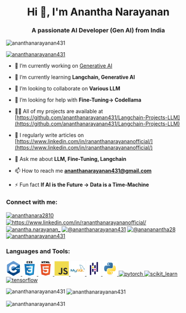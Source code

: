 <h1 align="center">Hi 👋, I'm Anantha Narayanan</h1>
<h3 align="center">A passionate AI Developer (Gen AI) from India</h3>

<p align="left"> <img src="https://komarev.com/ghpvc/?username=ananthanarayanan431&label=Profile%20views&color=0e75b6&style=flat" alt="ananthanarayanan431" /> </p>

<p align="left"> <a href="https://github.com/ryo-ma/github-profile-trophy"><img src="https://github-profile-trophy.vercel.app/?username=ananthanarayanan431" alt="ananthanarayanan431" /></a> </p>

- 🔭 I’m currently working on [Generative AI](https://github.com/ananthanarayanan431/Langchain-Projects-LLM)

- 🌱 I’m currently learning **Langchain, Generative AI**

- 👯 I’m looking to collaborate on **Various LLM**

- 🤝 I’m looking for help with **Fine-Tuning-> Codellama**

- 👨‍💻 All of my projects are available at [https://github.com/ananthanarayanan431/Langchain-Projects-LLM](https://github.com/ananthanarayanan431/Langchain-Projects-LLM)

- 📝 I regularly write articles on [https://www.linkedin.com/in/rananthanarayananofficial/](https://www.linkedin.com/in/rananthanarayananofficial/)

- 💬 Ask me about **LLM, Fine-Tuning, Langchain**

- 📫 How to reach me **ananthanarayanan431@gmail.com**

- ⚡ Fun fact **If AI is the Future -> Data is a Time-Machine**

<h3 align="left">Connect with me:</h3>
<p align="left">
<a href="https://twitter.com/ananthanara2810" target="blank"><img align="center" src="https://raw.githubusercontent.com/rahuldkjain/github-profile-readme-generator/master/src/images/icons/Social/twitter.svg" alt="ananthanara2810" height="30" width="40" /></a>
<a href="https://linkedin.com/in/https://www.linkedin.com/in/rananthanarayananofficial/" target="blank"><img align="center" src="https://raw.githubusercontent.com/rahuldkjain/github-profile-readme-generator/master/src/images/icons/Social/linked-in-alt.svg" alt="https://www.linkedin.com/in/rananthanarayananofficial/" height="30" width="40" /></a>
<a href="https://instagram.com/anantha.narayanan_" target="blank"><img align="center" src="https://raw.githubusercontent.com/rahuldkjain/github-profile-readme-generator/master/src/images/icons/Social/instagram.svg" alt="anantha.narayanan_" height="30" width="40" /></a>
<a href="https://medium.com/@ananthanarayanan431" target="blank"><img align="center" src="https://raw.githubusercontent.com/rahuldkjain/github-profile-readme-generator/master/src/images/icons/Social/medium.svg" alt="@ananthanarayanan431" height="30" width="40" /></a>
<a href="https://www.hackerrank.com/@anananantha28" target="blank"><img align="center" src="https://raw.githubusercontent.com/rahuldkjain/github-profile-readme-generator/master/src/images/icons/Social/hackerrank.svg" alt="@anananantha28" height="30" width="40" /></a>
<a href="https://www.leetcode.com/ananthanarayanan431" target="blank"><img align="center" src="https://raw.githubusercontent.com/rahuldkjain/github-profile-readme-generator/master/src/images/icons/Social/leet-code.svg" alt="ananthanarayanan431" height="30" width="40" /></a>
</p>

<h3 align="left">Languages and Tools:</h3>
<p align="left"> <a href="https://www.w3schools.com/cpp/" target="_blank" rel="noreferrer"> <img src="https://raw.githubusercontent.com/devicons/devicon/master/icons/cplusplus/cplusplus-original.svg" alt="cplusplus" width="40" height="40"/> </a> <a href="https://www.w3schools.com/css/" target="_blank" rel="noreferrer"> <img src="https://raw.githubusercontent.com/devicons/devicon/master/icons/css3/css3-original-wordmark.svg" alt="css3" width="40" height="40"/> </a> <a href="https://www.w3.org/html/" target="_blank" rel="noreferrer"> <img src="https://raw.githubusercontent.com/devicons/devicon/master/icons/html5/html5-original-wordmark.svg" alt="html5" width="40" height="40"/> </a> <a href="https://developer.mozilla.org/en-US/docs/Web/JavaScript" target="_blank" rel="noreferrer"> <img src="https://raw.githubusercontent.com/devicons/devicon/master/icons/javascript/javascript-original.svg" alt="javascript" width="40" height="40"/> </a> <a href="https://www.mysql.com/" target="_blank" rel="noreferrer"> <img src="https://raw.githubusercontent.com/devicons/devicon/master/icons/mysql/mysql-original-wordmark.svg" alt="mysql" width="40" height="40"/> </a> <a href="https://pandas.pydata.org/" target="_blank" rel="noreferrer"> <img src="https://raw.githubusercontent.com/devicons/devicon/2ae2a900d2f041da66e950e4d48052658d850630/icons/pandas/pandas-original.svg" alt="pandas" width="40" height="40"/> </a> <a href="https://www.python.org" target="_blank" rel="noreferrer"> <img src="https://raw.githubusercontent.com/devicons/devicon/master/icons/python/python-original.svg" alt="python" width="40" height="40"/> </a> <a href="https://pytorch.org/" target="_blank" rel="noreferrer"> <img src="https://www.vectorlogo.zone/logos/pytorch/pytorch-icon.svg" alt="pytorch" width="40" height="40"/> </a> <a href="https://scikit-learn.org/" target="_blank" rel="noreferrer"> <img src="https://upload.wikimedia.org/wikipedia/commons/0/05/Scikit_learn_logo_small.svg" alt="scikit_learn" width="40" height="40"/> </a> <a href="https://www.tensorflow.org" target="_blank" rel="noreferrer"> <img src="https://www.vectorlogo.zone/logos/tensorflow/tensorflow-icon.svg" alt="tensorflow" width="40" height="40"/> </a> </p>

<p><img align="left" src="https://github-readme-stats.vercel.app/api/top-langs?username=ananthanarayanan431&show_icons=true&locale=en&layout=compact" alt="ananthanarayanan431" /></p>

<p>&nbsp;<img align="center" src="https://github-readme-stats.vercel.app/api?username=ananthanarayanan431&show_icons=true&locale=en" alt="ananthanarayanan431" /></p>

<p><img align="center" src="https://github-readme-streak-stats.herokuapp.com/?user=ananthanarayanan431&" alt="ananthanarayanan431" /></p>
